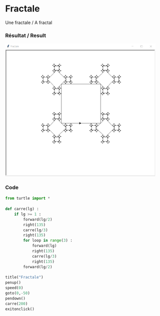 # Fractale
Une fractale / A fractal


### Résultat / Result

<img src="fractale.png" width="480">


### Code
```python
from turtle import *

def carre(lg) :
    if lg >= 1 :
        forward(lg/2)
        right(135)
        carre(lg/3)
        right(135)
        for loop in range(3) :
            forward(lg)
            right(135)
            carre(lg/3)
            right(135)
        forward(lg/2)

title("Fractale")
penup()
speed(0)
goto(0,-50)
pendown()
carre(200)
exitonclick()
